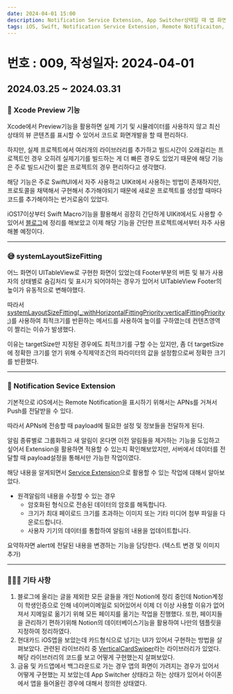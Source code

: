 ```yaml
---
date: 2024-04-01 15:00
description: Notification Service Extension, App Switcher상태일 때 앱 화면 변경, VerticalCardSwiper 라이브러리, Notion 정리, Preview 기능 활용, systemLayoutSizeFitting메서드 
tags: iOS, Swift, Notification Service Extension, Remote Notificaiton, App Switcher, systemLayoutSizeFitting, VerticalCardSwiper, Notion, Preview, Xcode Preview
---
```

# 번호 : 009, 작성일자: 2024-04-01

## 2024.03.25 ~ 2024.03.31
### 📱 Xcode Preview 기능

Xcode에서 Preview기능을 활용하면 실제 기기 및 시뮬레이터를 사용하지 않고 최신 상태의 뷰 콘텐츠를 표시할 수 있어서 코드로 화면개발을 할 때 편리하다.

하지만, 실제 프로젝트에서 여러개의 라이브러리를 추가하고 빌드시간이 오래걸리는 프로젝트인 경우 오히려 실제기기를 빌드하는 게 더 빠른 경우도 있었기 때문에 해당 기능은 주로 빌드시간이 짧은 프로젝트의 경우 편리하다고 생각했다.

해당 기능은 주로 SwiftUI에서 자주 사용하고 UIKit에서 사용하는 방법이 존재하지만, 프로토콜을 채택해서 구현해서 추가해야되기 때문에 새로운 프로젝트를 생성할 때마다 코드를 추가해야하는 번거로움이 있었다.

iOS17이상부터 Swift Macro기능을 활용해서 굉장히 간단하게 UIKit에서도 사용할 수 있어서 [블로그](https://sookim-1.tistory.com/3)에 정리를 해보았고 이제 해당 기능을 간단한 프로젝트에서부터 자주 사용해볼 예정이다.

---

### 😅 systemLayoutSizeFitting

어느 화면이 UITableView로 구현한 화면이 있었는데 Footer부분의 버튼 및 뷰가 사용자의 상태별로 숨김처리 및 표시가 되어야하는 경우가 있어서 UITableView Footer의 높이가 유동적으로 변해야했다.

따라서 [systemLayoutSizeFitting(_:withHorizontalFittingPriority:verticalFittingPriority:)](https://developer.apple.com/documentation/uikit/uiview/1622623-systemlayoutsizefitting)를 사용하여 최적크기를 반환하는 메서드를 사용하여 높이를 구하였는데 컨텐츠영역이 짤리는 이슈가 발생했다.

이유는 targetSize만 지정된 경우에도 최적크기를 구할 수는 있지만, 좀 더 targetSize에 정확한 크기를 얻기 위해 수직제약조건의 파라미터의 값을 설정함으로써 정확한 크기를 반환했다.

---

### 🔔 Notification Sevice Extension

기본적으로 iOS에서는 Remote Notification을 표시하기 위해서는 APNs를 거쳐서 Push를 전달받을 수 있다.

따라서 APNs에 전송할 때 payload에 필요한 설정 및 정보들을 전달하게 된다.

알림 종류별로 그룹화하고 새 알림이 온다면 이전 알림들을 제거하는 기능을 도입하고 싶어서 Extension을 활용하면 적용할 수 있는지 확인해보았지만, 서버에서 데이터를 전달할 때 payload설정을 통해서만 가능한 작업이였다.

해당 내용을 알게되면서 [Service Extension](https://developer.apple.com/documentation/usernotifications/unnotificationserviceextension)으로 활용할 수 있는 작업에 대해서 알아보았다.

- 원격알림의 내용을 수정할 수 있는 경우
    - 암호화된 형식으로 전송된 데이터의 암호를 해독합니다.
    - 크기가 최대 페이로드 크기를 초과하는 이미지 또는 기타 미디어 첨부 파일을 다운로드합니다.
    - 사용자 기기의 데이터를 통합하여 알림의 내용을 업데이트합니다.

요약하자면 alert에 전달된 내용을 변경하는 기능을 담당한다. (텍스트 변경 및 이미지 추가)

---

### 🙋🏻‍♂️ 기타 사항

1. 블로그에 올리는 글을 제외한 모든 글들을 개인 Notion에 정리 중인데 Notion계정이 학생인증으로 인해 네이버이메일로 되어있어서 이제 더 이상 사용할 이유가 없어져서 지메일로 옮기기 위해 모든 페이지를 옮기는 작업을 진행했다. 또한, 페이지들을 관리하기 편하기위해 Notion의 데이터베이스기능을 활용하여 나만의 템플릿을 지정하여 정리하였다.
2. 현대카드 iOS앱을 보았는데 카드형식으로 넘기는 UI가 있어서 구현하는 방법을 살펴보았다. 관련된 라이브러리 중 [VerticalCardSwiper](https://github.com/JoniVR/VerticalCardSwiper)라는 라이브러리가 있었다. 해당 라이브러리의 코드를 보고 어떻게 구현했는지 살펴보았다.
3. 금융 및 카드앱에서 백그라운드로 가는 경우 앱의 화면이 가려지는 경우가 있어서 어떻게 구현했는 지 보았는데 App Switcher 상태라고 하는 상태가 있어서 아이폰에서 앱을 들어올린 경우에 대해서 정의한 상태였다.

